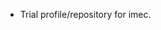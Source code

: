 - Trial profile/repository for imec. 

<!---
erayerdogan-imec/erayerdogan-imec is a ✨ special ✨ repository because its `README.md` (this file) appears on your GitHub profile.
You can click the Preview link to take a look at your changes.
--->
